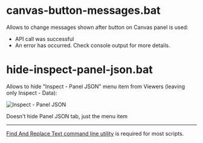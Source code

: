 # canvas-button-messages.bat

Allows to change messages shown after button on Canvas panel is used:
* API call was successful
* An error has occurred. Check console output for more details.

# hide-inspect-panel-json.bat

Allows to hide "Inspect - Panel JSON" menu item from Viewers (leaving only Inspect - Data):

![Inspect - Panel JSON](https://github.com/ebabeshko/grafana-customization/assets/63898296/7bfcf8a9-62e5-4c44-a623-b4ad31498895)

Doesn't hide Panel JSON tab, just the menu item

---
[Find And Replace Text command line utility](https://github.com/lionello/fart-it) is required for most scripts.

